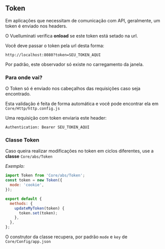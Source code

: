 ## Token

Em aplicações que necessitam de comunicação com API, geralmente, um token é enviado nos headers.

O Vuelluminati verifica **onload** se este token está setado na url.

Você deve passar o token pela url desta forma:
```
http://localhost:8080?token=SEU_TOKEN_AQUI
```

Por padrão, este observador só existe no carregamento da janela.

### Para onde vai?

O Token só é enviado nos cabeçalhos das requisições caso seja encontrado.

Esta validação é feita de forma automática e você pode encontrar ela em `Core/Http/http.config.js`

Uma requisição com token enviaria este header:

```
Authentication: Bearer SEU_TOKEN_AQUI
```


### Classe Token

Caso queira realizar modificações no token em ciclos diferentes, use a **classe** `Core/abs/Token`

*Exemplo:*

``` js
import Token from 'Core/abs/Token';
const token = new Token({
  mode: 'cookie',
});

export default {
  methods: {
    updateMyToken(token) {
      token.set(token);
    },
  },
};
```

O construtor da classe recupera, por padrão `mode` e `key` de `Core/Config/app.json`
